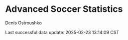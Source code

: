# Advanced Soccer Statistics
Denis Ostroushko

<!-- gfm -->

Last successful data update: 2025-02-23 13:14:09 CST
